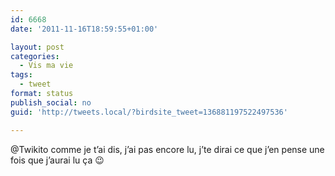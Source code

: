 ```yaml
---
id: 6668
date: '2011-11-16T18:59:55+01:00'

layout: post
categories:
  - Vis ma vie
tags:
  - tweet
format: status
publish_social: no
guid: 'http://tweets.local/?birdsite_tweet=136881197522497536'

---
```


@Twikito comme je t’ai dis, j’ai pas encore lu, j’te dirai ce que j’en pense une fois que j’aurai lu ça 😉